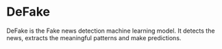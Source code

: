 # DeFake
DeFake is the Fake news detection machine learning model. It detects the news, extracts the meaningful patterns and make predictions.
